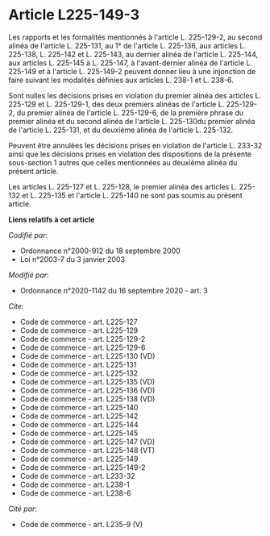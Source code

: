 # Article L225-149-3

Les rapports et les formalités mentionnés à l'article L. 225-129-2, au second alinéa de l'article L. 225-131, au 1° de
l'article L. 225-136, aux articles L. 225-138, L. 225-142 et L. 225-143, au dernier alinéa de l'article L. 225-144, aux
articles L. 225-145 à L. 225-147, à l'avant-dernier alinéa de l'article L. 225-149 et à l'article L. 225-149-2 peuvent donner
lieu à une injonction de faire suivant les modalités définies aux articles L. 238-1 et L. 238-6. 

Sont nulles les décisions prises en violation du premier alinéa des articles L. 225-129 et L. 225-129-1, des deux premiers
alinéas de l'article L. 225-129-2, du premier alinéa de l'article L. 225-129-6, de la première phrase du premier alinéa et du
second alinéa de l'article L. 225-130du premier alinéa de l'article L. 225-131, et du deuxième alinéa de l'article L.
225-132.

Peuvent être annulées les décisions prises en violation de l'article L. 233-32 ainsi que les décisions prises en violation
des dispositions de la présente sous-section 1 autres que celles mentionnées au deuxième alinéa du présent article.

Les articles L. 225-127 et L. 225-128, le premier alinéa des articles L. 225-132 et L. 225-135 et l'article L. 225-140 ne
sont pas soumis au présent article.

**Liens relatifs à cet article**

_Codifié par_:

  - Ordonnance n°2000-912 du 18 septembre 2000
  - Loi n°2003-7 du 3 janvier 2003

_Modifié par_:

  - Ordonnance n°2020-1142 du 16 septembre 2020 - art. 3

_Cite_:

  - Code de commerce - art. L225-127
  - Code de commerce - art. L225-129
  - Code de commerce - art. L225-129-2
  - Code de commerce - art. L225-129-6
  - Code de commerce - art. L225-130 (VD)
  - Code de commerce - art. L225-131
  - Code de commerce - art. L225-132
  - Code de commerce - art. L225-135 (VD)
  - Code de commerce - art. L225-136 (VD)
  - Code de commerce - art. L225-138 (VD)
  - Code de commerce - art. L225-140
  - Code de commerce - art. L225-142
  - Code de commerce - art. L225-144
  - Code de commerce - art. L225-145
  - Code de commerce - art. L225-147 (VD)
  - Code de commerce - art. L225-148 (VT)
  - Code de commerce - art. L225-149
  - Code de commerce - art. L225-149-2
  - Code de commerce - art. L233-32
  - Code de commerce - art. L238-1
  - Code de commerce - art. L238-6

_Cité par_:

  - Code de commerce - art. L235-9 (V)
